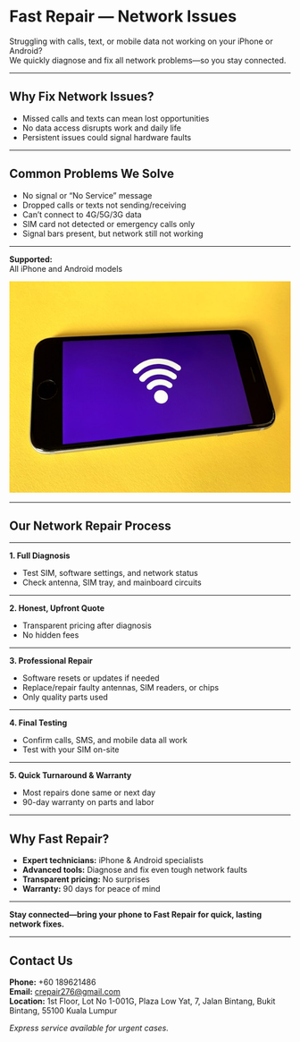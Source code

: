 # Fast Repair — Network Issues

Struggling with calls, text, or mobile data not working on your iPhone or Android?  
We quickly diagnose and fix all network problems—so you stay connected.

---

## Why Fix Network Issues?

- Missed calls and texts can mean lost opportunities
- No data access disrupts work and daily life
- Persistent issues could signal hardware faults

---

## Common Problems We Solve

- No signal or “No Service” message
- Dropped calls or texts not sending/receiving
- Can’t connect to 4G/5G/3G data
- SIM card not detected or emergency calls only
- Signal bars present, but network still not working

---

**Supported:**  
All iPhone and Android models

![network repair](../../images/18.jpg)

---

## Our Network Repair Process

---

**1. Full Diagnosis**

- Test SIM, software settings, and network status
- Check antenna, SIM tray, and mainboard circuits

---

**2. Honest, Upfront Quote**

- Transparent pricing after diagnosis
- No hidden fees

---

**3. Professional Repair**

- Software resets or updates if needed
- Replace/repair faulty antennas, SIM readers, or chips
- Only quality parts used

---

**4. Final Testing**

- Confirm calls, SMS, and mobile data all work
- Test with your SIM on-site

---

**5. Quick Turnaround & Warranty**

- Most repairs done same or next day
- 90-day warranty on parts and labor

---

## Why Fast Repair?

- **Expert technicians:** iPhone & Android specialists
- **Advanced tools:** Diagnose and fix even tough network faults
- **Transparent pricing:** No surprises
- **Warranty:** 90 days for peace of mind

---

**Stay connected—bring your phone to Fast Repair for quick, lasting network fixes.**

---

## Contact Us

**Phone:** +60 189621486  
**Email:** crepair276@gmail.com  
**Location:** 1st Floor, Lot No 1-001G, Plaza Low Yat, 7, Jalan Bintang, Bukit Bintang, 55100 Kuala Lumpur

_Express service available for urgent cases._

